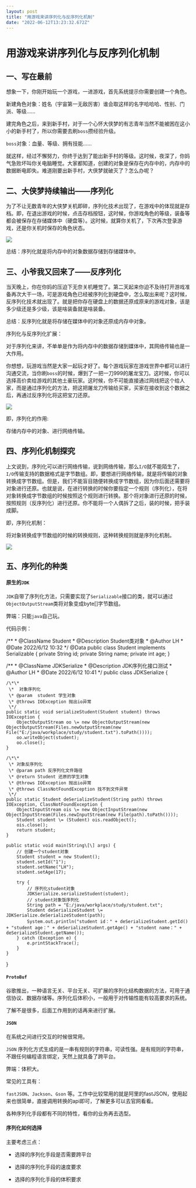 ```yaml
---
layout: post
title: "用游戏来讲序列化与反序列化机制"
date: "2022-06-12T13:23:32.672Z"
---
```

用游戏来讲序列化与反序列化机制
===============

一、写在最前
------

想象一下，你刚开始玩一个游戏，一进游戏，首先系统提示你需要创建一个角色。

新建角色对象：姓名（宇宙第一无敌厉害）谁会取这样的名字哈哈哈、性别、门派、等级......

建完角色之后，来到新手村，对于一个心怀大侠梦的有志青年当然不能被困在这小小的新手村了，所以你需要去刷`boss`攒经验升级。

`boss`对象：血量、等级、拥有技能......

就这样，经过不懈努力，你终于达到了能出新手村的等级。这时候，夜深了，你妈气急败坏叫你关电脑睡觉。大家都知道，创建的对象是保存在内存中的，内存中的数据断电即失。难道刚要出新手村，大侠梦就破灭了？怎么办呢？

二、大侠梦持续输出——序列化
--------------

为了不让无数青年的大侠梦关机即碎，序列化技术出现了，在游戏中的体现就是存档。即，在退出游戏的时候，点击存档按钮，这时候，你游戏角色的等级，装备等都会被保存在存储媒体中（硬盘等）。这时候，就算你关机了，下次再次登录游戏，还是你关机时保存的角色状态。

![](https://img2022.cnblogs.com/blog/2185233/202206/2185233-20220610172103987-736266324.png)

总结：序列化就是将内存中的对象数据存储到存储媒体中。

三、小爷我又回来了——反序列化
---------------

当天晚上，你在你妈的压迫下无奈关机睡觉了。第二天起来你迫不及待打开游戏准备再次大干一场，可是游戏角色已经被序列化到硬盘中，怎么取出来呢？这时候，反序列化技术就出现了。就是把你存在硬盘上的数据还原成原来的游戏对象，该是多少级还是多少级，该是啥装备就是啥装备。

总结：反序列化就是将存储在媒体中的对象还原成内存中对象。

序列化与反序列化扩展：

对于序列化来讲，不单单是作为将内存中的数据存储到媒体中，其网络传输也是一大作用。

你想想，玩游戏当然是大家一起玩才好了。每个游戏玩家在游戏世界中都可以进行沟通交流，当你刷`boss`的时候，爆到了一把一刀999的屠龙宝刀。这时候，你可以选择高价卖给游戏的其他土豪玩家。这时候，你不可能直接通过网线把这个给人家，而是通过序列化的方法，把这把屠龙刀传输给买家，买家在接收到这个数据之后，再通过反序列化将这把宝刀还原。

![](https://img2022.cnblogs.com/blog/2185233/202206/2185233-20220610172118296-2073493386.png)

即，序列化的作用:

存储内存中的对象、进行网络传输。

四、序列化机制探究
---------

上文说到，序列化可以进行网络传输，说到网络传输，那么`I/O`就不能陌生了，`I/O`传输支持的数据格式是字节数组。即，要想进行网络传输，就是将传输的对象转换成字节数组。但是，我们不能盲目随便转换成字节数组，因为你后面还需要将对象进行还原。也就是说，在进行转换的时候你要指定一个规则（序列化），在将对象转换成字节数组的时候按照这个规则进行转换。那个将对象进行还原的时候，按照规则（反序列化）进行还原。你不能将一个人偶拆了之后，装的时候，把手装成脚。

即，序列化机制：

将对象转换成字节数组的时候的转换规则，这种转换规则就是序列化机制。

![](https://img2022.cnblogs.com/blog/2185233/202206/2185233-20220610172131575-849682439.png)

五、序列化的种类
--------

#### 原生的`JDK`

`JDK`自带了序列化方法，只需要实现了`Serializable`接口的类，就可以通过`ObjectOutputStream`类将对象变成byte\[\]字节数组。

弊端：只能`java`自己玩。

代码示例：

/\*\*
 \* @ClassName Student
 \* @Description Student类对象
 \* @Author LH
 \* @Date 2022/6/12 10:32
 \*/
@Data
public class Student implements Serializable {
    private String id;
    private String name;
    private int age;
}

/\*\*
 \* @ClassName JDKSerialize
 \* @Description JDK序列化接口测试
 \* @Author LH
 \* @Date 2022/6/12 10:41
 \*/
public class JDKSerialize {

    /\*\*
     \*  对象序列化
     \* @param  student 学生对象
     \* @throws IOException 抛出io异常
     \*/
    public static void serializeStudent(Student student) throws IOException {
        ObjectOutputStream oo \= new ObjectOutputStream(new ObjectOutputStream(Files.newOutputStream(new File("E:/java/workplace/study/student.txt").toPath())));
        oo.writeObject(student);
        oo.close();
    }

    /\*\*
     \* 对象反序列化
     \* @param path 反序列化文件路径
     \* @return Student 还原的学生对象
     \* @throws IOException 抛出io异常
     \* @throws ClassNotFoundException 找不到文件异常
     \*/
    public static Student deSerializeStudent(String path) throws IOException, ClassNotFoundException {
        ObjectInputStream ois \= new ObjectInputStream(new ObjectInputStream(Files.newInputStream(new File(path).toPath())));
        Student student \= (Student) ois.readObject();
        ois.close();
        return student;
    }

    public static void main(String\[\] args) {
        // 创建一个student对象
        Student student = new Student();
        student.setId("1");
        student.setName("LH");
        student.setAge(17);

        try {
            // 序列化student对象
            JDKSerialize.serializeStudent(student);
            // student对象饭序列化
            String path = "E:/java/workplace/study/student.txt";
            Student deSerializeStudent \= JDKSerialize.deSerializeStudent(path);
            System.out.println("student id：" + deSerializeStudent.getId() + "student age：" + deSerializeStudent.getAge() + "student name：" + deSerializeStudent.getName());
        } catch (Exception e) {
            e.printStackTrace();
        }
    }
}

#### **`ProtoBuf`**

谷歌推出，一种语言无关、平台无关、可扩展的序列化结构数据的方法，可用于通信协议、数据存储等。序列化后体积小，一般用于对传输性能有较高要求的系统。

了解不是很多，后面工作用到的话再来进行扩展。

#### **`JSON`**

在系统之间进行交互的时候很常用。

`JSON` 序列化方式生成的是一串有规则的字符串，可读性强。是有规则的字符串，不跟任何编程语言绑定，天然上就具备了跨平台。

弊端：体积大。

常见的工具有：

`fastJSON`、`Jackson`、`Gson` 等。工作中比较常用的就是阿里的fastJSON，使用起来也很简单，直接调用转换的api即可，了解更多可以去官网看看。

各种序列化手段都有不同的特性，看你的业务再去选型。

#### 序列化如何选择

主要考虑三点：

*   选择的序列化手段是否需要跨平台
    
*   选择的序列化手段的速度要求
    
*   选择的序列化手段的体积要求